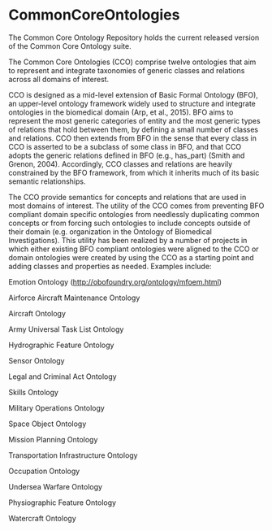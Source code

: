 # CommonCoreOntologies
The Common Core Ontology Repository holds the current released version of the Common Core Ontology suite. 

The Common Core Ontologies (CCO) comprise twelve ontologies that aim to represent and integrate taxonomies of generic classes and relations across all domains of interest. 

CCO is designed as a mid-level extension of Basic Formal Ontology (BFO), an upper-level ontology framework widely used to structure and integrate ontologies in the biomedical domain (Arp, et al., 2015). BFO aims to represent the most generic categories of entity and the most generic types of relations that hold between them, by defining a small number of classes and relations. CCO then extends from BFO in the sense that every class in CCO is asserted to be a subclass of some class in BFO, and that CCO adopts the generic relations defined in BFO (e.g., has_part) (Smith and Grenon, 2004). Accordingly, CCO classes and relations are heavily constrained by the BFO framework, from which it inherits much of its basic semantic relationships.

The CCO provide semantics for concepts and relations that are used in most domains of interest. The utility of the CCO comes from preventing BFO compliant domain specific ontologies from needlessly duplicating common concepts or from forcing such ontologies to include concepts outside of their domain (e.g. organization in the Ontology of Biomedical Investigations). This utility has been realized by a number of projects in which either existing BFO compliant ontologies were aligned to the CCO or domain ontologies were created by using the CCO as a starting point and adding classes and properties as needed. Examples include:

Emotion Ontology (http://obofoundry.org/ontology/mfoem.html)

Airforce Aircraft Maintenance Ontology

Aircraft Ontology	

Army Universal Task List Ontology

Hydrographic Feature Ontology	

Sensor Ontology

Legal and Criminal Act Ontology	

Skills Ontology

Military Operations Ontology

Space Object Ontology

Mission Planning Ontology	

Transportation Infrastructure Ontology

Occupation Ontology	

Undersea Warfare Ontology

Physiographic Feature Ontology	

Watercraft Ontology
